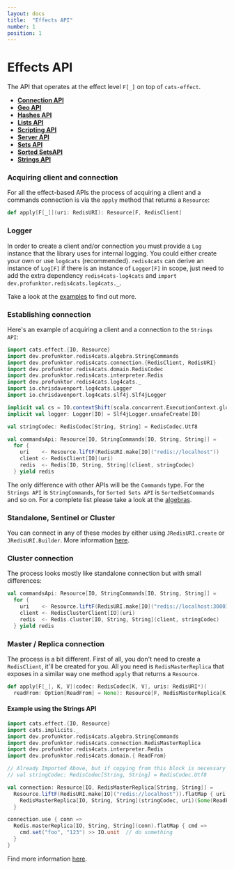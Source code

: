 ```yaml
---
layout: docs
title:  "Effects API"
number: 1
position: 1
---
```


# Effects API

The API that operates at the effect level `F[_]` on top of `cats-effect`.

- **[Connection API](./connection.html)**
- **[Geo API](./geo.html)**
- **[Hashes API](./hashes.html)**
- **[Lists API](./lists.html)**
- **[Scripting API](./scripting.html)**
- **[Server API](./server.html)**
- **[Sets API](./sets.html)**
- **[Sorted SetsAPI](./sortedsets.html)**
- **[Strings API](./strings.html)**

### Acquiring client and connection

For all the effect-based APIs the process of acquiring a client and a commands connection is via the `apply` method that returns a `Resource`:

```scala
def apply[F[_]](uri: RedisURI): Resource[F, RedisClient]
```

### Logger

In order to create a client and/or connection you must provide a `Log` instance that the library uses for internal logging. You could either create your own or use `log4cats` (recommended). `redis4cats` can derive an instance of `Log[F]` if there is an instance of `Logger[F]` in scope, just need to add the extra dependency `redis4cats-log4cats` and `import dev.profunktor.redis4cats.log4cats._`.

Take a look at the [examples](https://github.com/profunktor/redis4cats/blob/master/modules/examples/src/main/scala/dev/profunktor/redis4cats/LoggerIOApp.scala) to find out more.

### Establishing connection

Here's an example of acquiring a client and a connection to the `Strings API`:

```scala mdoc:silent
import cats.effect.{IO, Resource}
import dev.profunktor.redis4cats.algebra.StringCommands
import dev.profunktor.redis4cats.connection.{RedisClient, RedisURI}
import dev.profunktor.redis4cats.domain.RedisCodec
import dev.profunktor.redis4cats.interpreter.Redis
import dev.profunktor.redis4cats.log4cats._
import io.chrisdavenport.log4cats.Logger
import io.chrisdavenport.log4cats.slf4j.Slf4jLogger

implicit val cs = IO.contextShift(scala.concurrent.ExecutionContext.global)
implicit val logger: Logger[IO] = Slf4jLogger.unsafeCreate[IO]

val stringCodec: RedisCodec[String, String] = RedisCodec.Utf8

val commandsApi: Resource[IO, StringCommands[IO, String, String]] =
  for {
    uri    <- Resource.liftF(RedisURI.make[IO]("redis://localhost"))
    client <- RedisClient[IO](uri)
    redis  <- Redis[IO, String, String](client, stringCodec)
  } yield redis
```

The only difference with other APIs will be the `Commands` type. For the `Strings API` is `StringCommands`, for `Sorted Sets API` is `SortedSetCommands` and so on. For a complete list please take a look at the
[algebras](https://github.com/profunktor/redis4cats/tree/master/modules/effects/src/main/scala/dev/profunktor/redis4cats/algebra).

### Standalone, Sentinel or Cluster

You can connect in any of these modes by either using `JRedisURI.create` or `JRedisURI.Builder`. More information
[here](https://github.com/lettuce-io/lettuce-core/wiki/Redis-URI-and-connection-details).

### Cluster connection

The process looks mostly like standalone connection but with small differences:

```scala
val commandsApi: Resource[IO, StringCommands[IO, String, String]] =
  for {
    uri    <- Resource.liftF(RedisURI.make[IO]("redis://localhost:30001"))
    client <- RedisClusterClient[IO](uri)
    redis  <- Redis.cluster[IO, String, String](client, stringCodec)
  } yield redis
```

### Master / Replica connection

The process is a bit different. First of all, you don't need to create a `RedisClient`, it'll be created for you. All you need is `RedisMasterReplica` that exposes in a similar way one method `apply` that returns a `Resource`.

```scala
def apply[F[_], K, V](codec: RedisCodec[K, V], uris: RedisURI*)(
  readFrom: Option[ReadFrom] = None): Resource[F, RedisMasterReplica[K, V]]
```

#### Example using the Strings API

```scala mdoc:silent
import cats.effect.{IO, Resource}
import cats.implicits._
import dev.profunktor.redis4cats.algebra.StringCommands
import dev.profunktor.redis4cats.connection.RedisMasterReplica
import dev.profunktor.redis4cats.interpreter.Redis
import dev.profunktor.redis4cats.domain.{ ReadFrom}

// Already Imported Above, but if copying from this block is necessary
// val stringCodec: RedisCodec[String, String] = RedisCodec.Utf8

val connection: Resource[IO, RedisMasterReplica[String, String]] =
  Resource.liftF(RedisURI.make[IO]("redis://localhost")).flatMap { uri =>
    RedisMasterReplica[IO, String, String](stringCodec, uri)(Some(ReadFrom.MasterPreferred))
  }

connection.use { conn =>
  Redis.masterReplica[IO, String, String](conn).flatMap { cmd =>
    cmd.set("foo", "123") >> IO.unit  // do something
  }
}
```

Find more information [here](https://github.com/lettuce-io/lettuce-core/wiki/Master-Replica#examples).
